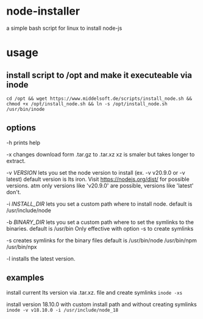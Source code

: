 # node-installer
a simple bash script for linux to install node-js

# usage
## install script to /opt and make it executeable via inode

```cd /opt && wget https://www.middelsoft.de/scripts/install_node.sh && chmod +x /opt/install_node.sh && ln -s /opt/install_node.sh /usr/bin/inode```

## options

-h prints help

-x changes download form .tar.gz to .tar.xz
       xz is smaler but takes longer to extract.

-v *VERSION* lets you set the node version to install (ex. -v v20.9.0 or -v latest)
   default version is lts iron. Visit https://nodejs.org/dist/ for possible versions.
   atm only versions like 'v20.9.0' are possible, versions like 'latest' don't.

-i *INSTALL_DIR* lets you set a custom path where to install node.
   default is /usr/include/node

-b *BINARY_DIR* lets you set a custom path where to set the symlinks to the binaries.
   default is /usr/bin
   Only effective with option -s to create symlinks

-s creates symlinks for the binary files
   default is /usr/bin/node
              /usr/bin/npm
              /usr/bin/npx

-l installs the latest version.

## examples
install current lts version via .tar.xz. file and create symlinks
```inode -xs```

install version 18.10.0 with custom install path and without creating symlinks
```inode -v v18.10.0 -i /usr/include/node_18```
